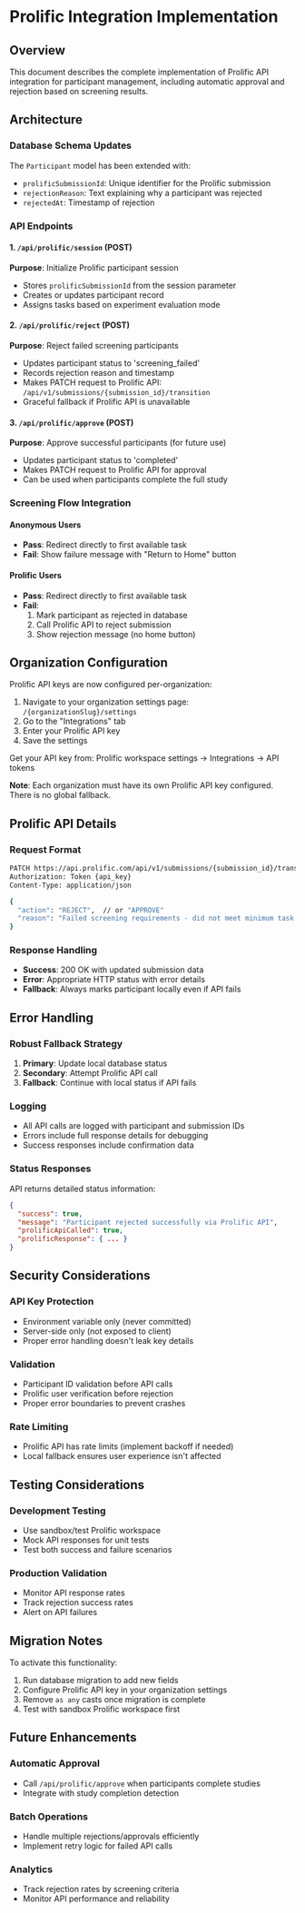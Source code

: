 # Prolific Integration Implementation

## Overview

This document describes the complete implementation of Prolific API integration for participant management, including automatic approval and rejection based on screening results.

## Architecture

### Database Schema Updates

The `Participant` model has been extended with:
- `prolificSubmissionId`: Unique identifier for the Prolific submission
- `rejectionReason`: Text explaining why a participant was rejected
- `rejectedAt`: Timestamp of rejection

### API Endpoints

#### 1. `/api/prolific/session` (POST)
**Purpose**: Initialize Prolific participant session
- Stores `prolificSubmissionId` from the session parameter
- Creates or updates participant record
- Assigns tasks based on experiment evaluation mode

#### 2. `/api/prolific/reject` (POST)
**Purpose**: Reject failed screening participants
- Updates participant status to 'screening_failed'
- Records rejection reason and timestamp
- Makes PATCH request to Prolific API: `/api/v1/submissions/{submission_id}/transition`
- Graceful fallback if Prolific API is unavailable

#### 3. `/api/prolific/approve` (POST)
**Purpose**: Approve successful participants (for future use)
- Updates participant status to 'completed'
- Makes PATCH request to Prolific API for approval
- Can be used when participants complete the full study

### Screening Flow Integration

#### Anonymous Users
- **Pass**: Redirect directly to first available task
- **Fail**: Show failure message with "Return to Home" button

#### Prolific Users
- **Pass**: Redirect directly to first available task
- **Fail**: 
  1. Mark participant as rejected in database
  2. Call Prolific API to reject submission
  3. Show rejection message (no home button)

## Organization Configuration

Prolific API keys are now configured per-organization:

1. Navigate to your organization settings page: `/{organizationSlug}/settings`
2. Go to the "Integrations" tab
3. Enter your Prolific API key
4. Save the settings

Get your API key from: Prolific workspace settings → Integrations → API tokens

**Note**: Each organization must have its own Prolific API key configured. There is no global fallback.

## Prolific API Details

### Request Format
```bash
PATCH https://api.prolific.com/api/v1/submissions/{submission_id}/transition/
Authorization: Token {api_key}
Content-Type: application/json

{
  "action": "REJECT",  // or "APPROVE"
  "reason": "Failed screening requirements - did not meet minimum task threshold"
}
```

### Response Handling
- **Success**: 200 OK with updated submission data
- **Error**: Appropriate HTTP status with error details
- **Fallback**: Always marks participant locally even if API fails

## Error Handling

### Robust Fallback Strategy
1. **Primary**: Update local database status
2. **Secondary**: Attempt Prolific API call
3. **Fallback**: Continue with local status if API fails

### Logging
- All API calls are logged with participant and submission IDs
- Errors include full response details for debugging
- Success responses include confirmation data

### Status Responses
API returns detailed status information:
```json
{
  "success": true,
  "message": "Participant rejected successfully via Prolific API",
  "prolificApiCalled": true,
  "prolificResponse": { ... }
}
```

## Security Considerations

### API Key Protection
- Environment variable only (never committed)
- Server-side only (not exposed to client)
- Proper error handling doesn't leak key details

### Validation
- Participant ID validation before API calls
- Prolific user verification before rejection
- Proper error boundaries to prevent crashes

### Rate Limiting
- Prolific API has rate limits (implement backoff if needed)
- Local fallback ensures user experience isn't affected

## Testing Considerations

### Development Testing
- Use sandbox/test Prolific workspace
- Mock API responses for unit tests
- Test both success and failure scenarios

### Production Validation
- Monitor API response rates
- Track rejection success rates
- Alert on API failures

## Migration Notes

To activate this functionality:
1. Run database migration to add new fields
2. Configure Prolific API key in your organization settings
3. Remove `as any` casts once migration is complete
4. Test with sandbox Prolific workspace first

## Future Enhancements

### Automatic Approval
- Call `/api/prolific/approve` when participants complete studies
- Integrate with study completion detection

### Batch Operations
- Handle multiple rejections/approvals efficiently
- Implement retry logic for failed API calls

### Analytics
- Track rejection rates by screening criteria
- Monitor API performance and reliability